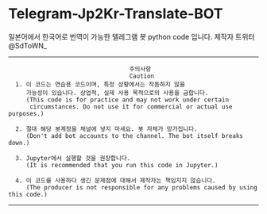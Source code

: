 # Telegram-Jp2Kr-Translate-BOT
일본어에서 한국어로 번역이 가능한 텔레그램 봇 python code 입니다.
제작자 트위터 @SdToWN_

**************************************************************************************
                                      주의사항
                                      Caution
      1. 이 코드는 연습용 코드이며, 특정 상황에서는 작동하지 않을
         가능성이 있습니다. 상업적, 실제 사용 목적으로의 사용을 금합니다.
         (This code is for practice and may not work under certain
          circumstances. Do not use it for commercial or actual use purposes.)
    
      2. 절대 해당 봇계정을 채널에 넣지 마세요. 봇 자체가 망가집니다.
         (Don't add bot accounts to the channel. The bot itself breaks down.)
         
      3. Jupyter에서 실행할 것을 권장합니다.
         (It is recommended that you run this code in Jupyter.)
        
      4. 이 코드를 사용하다 생긴 문제점에 대해서 제작자는 책임지지 않습니다.
         (The producer is not responsible for any problems caused by using this code.)
      
**************************************************************************************

